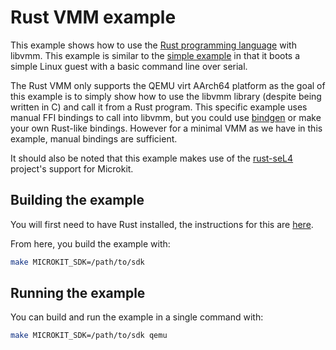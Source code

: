 <!--
     Copyright 2024, UNSW
     SPDX-License-Identifier: CC-BY-SA-4.0
-->

# Rust VMM example

This example shows how to use the
[Rust programming language](https://www.rust-lang.org/) with libvmm.
This example is similar to the [simple example](../simple) in that it boots a
simple Linux guest with a basic command line over serial.

The Rust VMM only supports the QEMU virt AArch64 platform as the goal of this
example is to simply show how to use the libvmm library (despite being written in
C) and call it from a Rust program. This specific example uses manual FFI
bindings to call into libvmm, but you could use [bindgen](https://github.com/rust-lang/rust-bindgen)
or make your own Rust-like bindings. However for a minimal VMM as we have in this
example, manual bindings are sufficient.

It should also be noted that this example makes use of the
[rust-seL4](https://github.com/seL4/rust-seL4/) project's support for Microkit.

## Building the example

You will first need to have Rust installed, the instructions for this are [here](https://www.rust-lang.org/tools/install).

From here, you build the example with:
```sh
make MICROKIT_SDK=/path/to/sdk
```

## Running the example

You can build and run the example in a single command with:
```sh
make MICROKIT_SDK=/path/to/sdk qemu
```
